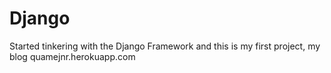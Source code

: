 # Django
Started tinkering with the Django Framework and this is my first project, my blog quamejnr.herokuapp.com



